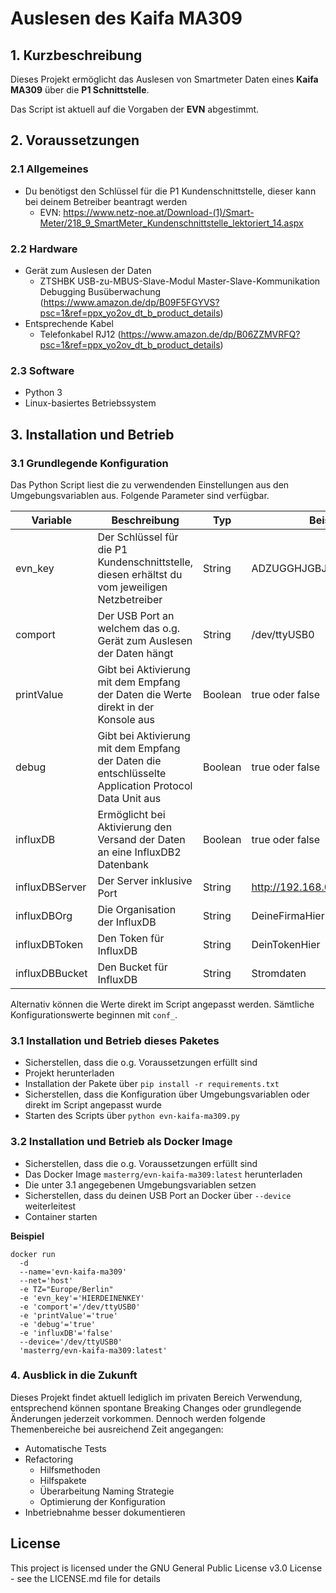# Auslesen des Kaifa MA309

## 1. Kurzbeschreibung

Dieses Projekt ermöglicht das Auslesen von Smartmeter Daten eines **Kaifa MA309** über die **P1 Schnittstelle**.

Das Script ist aktuell auf die Vorgaben der  **EVN** abgestimmt.

## 2. Voraussetzungen

### 2.1 Allgemeines

* Du benötigst den Schlüssel für die P1 Kundenschnittstelle, dieser kann bei deinem Betreiber beantragt werden
    * EVN: https://www.netz-noe.at/Download-(1)/Smart-Meter/218_9_SmartMeter_Kundenschnittstelle_lektoriert_14.aspx

### 2.2 Hardware

* Gerät zum Auslesen der Daten
    * ZTSHBK USB-zu-MBUS-Slave-Modul Master-Slave-Kommunikation Debugging
      Busüberwachung (https://www.amazon.de/dp/B09F5FGYVS?psc=1&ref=ppx_yo2ov_dt_b_product_details)
* Entsprechende Kabel
    * Telefonkabel RJ12 (https://www.amazon.de/dp/B06ZZMVRFQ?psc=1&ref=ppx_yo2ov_dt_b_product_details)

### 2.3 Software

* Python 3
* Linux-basiertes Betriebssystem

## 3. Installation und Betrieb

### 3.1 Grundlegende Konfiguration

Das Python Script liest die zu verwendenden Einstellungen aus den Umgebungsvariablen aus. Folgende Parameter sind
verfügbar.

| Variable       | Beschreibung                                                                                         | Typ     | Beispiel                |
|----------------|------------------------------------------------------------------------------------------------------|---------|-------------------------|
| evn_key        | Der Schlüssel für die P1 Kundenschnittstelle, diesen erhältst du vom jeweiligen Netzbetreiber        | String  | ADZUGGHJGBJHS7862178124 |
| comport        | Der USB Port an welchem das o.g. Gerät zum Auslesen der Daten hängt                                  | String  | /dev/ttyUSB0            |
| printValue     | Gibt bei Aktivierung mit dem Empfang der Daten die Werte direkt in der Konsole aus                   | Boolean | true oder false         |
| debug          | Gibt bei Aktivierung mit dem Empfang der Daten die entschlüsselte Application Protocol Data Unit aus | Boolean | true oder false         |
| influxDB       | Ermöglicht bei Aktivierung den Versand der Daten an eine InfluxDB2 Datenbank                         | Boolean | true oder false         |
| influxDBServer | Der Server inklusive Port                                                                            | String  | http://192.168.0.2:8065 |
| influxDBOrg    | Die Organisation der InfluxDB                                                                        | String  | DeineFirmaHier          |
| influxDBToken  | Den Token für InfluxDB                                                                               | String  | DeinTokenHier           |
| influxDBBucket | Den Bucket für InfluxDB                                                                              | String  | Stromdaten              |

Alternativ können die Werte direkt im Script angepasst werden. Sämtliche Konfigurationswerte beginnen mit ```conf_```.

### 3.1 Installation und Betrieb dieses Paketes

* Sicherstellen, dass die o.g. Voraussetzungen erfüllt sind
* Projekt herunterladen
* Installation der Pakete über ```pip install -r requirements.txt```
* Sicherstellen, dass die Konfiguration über Umgebungsvariablen oder direkt im Script angepasst wurde
* Starten des Scripts über ```python evn-kaifa-ma309.py```

### 3.2 Installation und Betrieb als Docker Image

* Sicherstellen, dass die o.g. Voraussetzungen erfüllt sind
* Das Docker Image ```masterrg/evn-kaifa-ma309:latest``` herunterladen
* Die unter 3.1 angegebenen Umgebungsvariablen setzen
* Sicherstellen, dass du deinen USB Port an Docker über ```--device``` weiterleitest
* Container starten

**Beispiel**

``` 
docker run
  -d
  --name='evn-kaifa-ma309'
  --net='host'
  -e TZ="Europe/Berlin"
  -e 'evn_key'='HIERDEINENKEY'
  -e 'comport'='/dev/ttyUSB0'
  -e 'printValue'='true'
  -e 'debug'='true'
  -e 'influxDB'='false'
  --device='/dev/ttyUSB0'
  'masterrg/evn-kaifa-ma309:latest'
```

### 4. Ausblick in die Zukunft

Dieses Projekt findet aktuell lediglich im privaten Bereich Verwendung, entsprechend können spontane Breaking Changes
oder grundlegende Änderungen jederzeit vorkommen. Dennoch werden folgende Themenbereiche bei ausreichend Zeit
angegangen:

* Automatische Tests
* Refactoring
    * Hilfsmethoden
    * Hilfspakete
    * Überarbeitung Naming Strategie
    * Optimierung der Konfiguration
* Inbetriebnahme besser dokumentieren

## License

This project is licensed under the GNU General Public License v3.0 License - see the LICENSE.md file for details